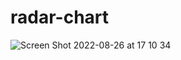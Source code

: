 # radar-chart
![Screen Shot 2022-08-26 at 17 10 34](https://user-images.githubusercontent.com/99459511/186881742-a51ef602-e729-4001-9e68-30b91c4c592b.png)
